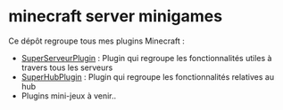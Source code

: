 # minecraft server minigames

Ce dépôt regroupe tous mes plugins Minecraft :

- [SuperServeurPlugin](https://github.com/samyeuh/superserveur) : Plugin qui regroupe les fonctionnalités utiles à travers tous les serveurs
- [SuperHubPlugin](https://github.com/samyeuh/superhub) : Plugin qui regroupe les fonctionnalités relatives au hub
- Plugins mini-jeux à venir.. 


